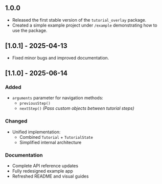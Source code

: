 ## 1.0.0

- Released the first stable version of the `tutorial_overlay` package.
- Created a simple example project under `/example` demonstrating how to use the package.

## [1.0.1] - 2025-04-13
- Fixed minor bugs and improved documentation.

## [1.1.0] - 2025-06-14

### Added
- `arguments` parameter for navigation methods:
    - `previousStep()`
    - `nextStep()`
      *(Pass custom objects between tutorial steps)*

### Changed
- Unified implementation:
    - Combined `Tutorial` + `TutorialState`
    - Simplified internal architecture

### Documentation
- Complete API reference updates
- Fully redesigned example app
- Refreshed README and visual guides
